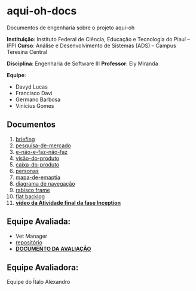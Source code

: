 # aqui-oh-docs

Documentos de engenharia sobre o projeto aqui-oh

**Instituição**: Instituto Federal de Ciência, Educação e Tecnologia do Piauí – IFPI
**Curso**: Análise e Desenvolvimento de Sistemas (ADS) – Campus Teresina Central

**Disciplina**: Engenharia de Software III
**Professor**: Ely Miranda

**Equipe**:
* Davyd Lucas
* Francisco Davi
* Germano Barbosa
* Vinícius Gomes

## Documentos

1. [briefing](./01-briefing.md)
2. [pesquisa-de-mercado](./02-pesquisa-de-mercado.md)
3. [e-não-e-faz-não-faz](./03-e-não-e-faz-não-faz.md)
4. [visão-do-produto](./04-visão-do-produto.md)
5. [caixa-do-produto](./05-caixa-do-produto.md)
6. [personas](./06-personas.md)
7. [mapa-de-emaptia](./07-mapa-de-emaptia.md)
8. [diagrama de navegação](https://octopus.do/4jmhg5nt6sn)
9. [rabisco frame](./rabisco-frame/README.md)
10. [flat backlog](https://docs.google.com/spreadsheets/d/1uRcSMi85alYYGLq8MqLwHy3Kw2uPLyEqB8VvQUFZ5qQ/edit?usp=sharing)
11. [**vídeo da Atividade final da fase Inception**](https://youtu.be/Z715_XU4md4)

## Equipe Avaliada:
- Vet Manager
- [repositório](https://github.com/DanielVbrn/vet_manager)
- [**DOCUMENTO DA AVALIAÇÃO**](./outros/avaliação.md)

## Equipe Avaliadora:
Equipe do Ítalo Alexandro 
